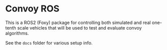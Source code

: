 # Convoy ROS

This is a ROS2 (Foxy) package for controlling both simulated and real one-tenth 
scale vehicles that will be used to test and evaluate convoy algorithms.

See the `docs` folder for various setup info.